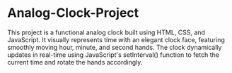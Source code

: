 # Analog-Clock-Project
This project is a functional analog clock built using HTML, CSS, and JavaScript. It visually represents time with an elegant clock face, featuring smoothly moving hour, minute, and second hands. The clock dynamically updates in real-time using JavaScript's setInterval() function to fetch the current time and rotate the hands accordingly.
